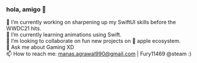 ### hola, amigo 👋

<!--
**Fury-2K/Fury-2K** is a ✨ _special_ ✨ repository because its `README.md` (this file) appears on your GitHub profile.

Here are some ideas to get you started:

🔭 I’m currently working on sharpening up my SwiftUI skills before the WWDC21 hits.
🌱 I’m currently learning animations using Swift.
👯 I’m looking to collaborate on fun new projects on apple ̊ ecosystem.
- 🤔 I’m looking for help with ...
💬 Ask me about Gaming XD
📫 How to reach me: manas.agrawal990@gmail.com | Fury11469 @steam :)
- 😄 Pronouns: ...
- ⚡ Fun fact: ...
-->
🔭 I’m currently working on sharpening up my SwiftUI skills before the WWDC21 hits.<br>
🌱 I’m currently learning animations using Swift.<br>
👯 I’m looking to collaborate on fun new projects on  apple ecosystem.<br>
💬 Ask me about Gaming XD<br>
📫 How to reach me: manas.agrawal990@gmail.com | Fury11469 @steam :)<br>

